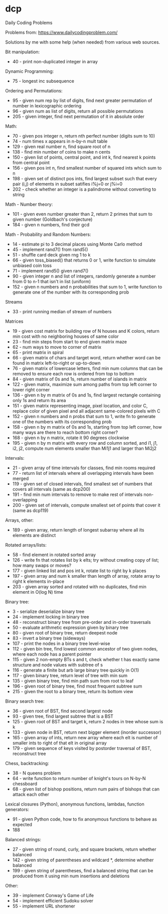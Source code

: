 # dcp
Daily Coding Problems

Problems from:
https://www.dailycodingproblem.com/

Solutions by me with some help (when needed) from various web sources.


Bit manipulation:
- 40 - print non-duplicated integer in array

Dynamic Programming:
- 75 - longest inc subsequence

Ordering and Permutations:
- 95 - given num rep by list of digits, find next greater permutation of number in lexicographic ordering
- 96 - given num as list of digits, return all possible permutations
- 205 - given integer, find next permutation of it in absolute order

Math:
- 70 - given pos integer n, return nth perfect number (digits sum to 10)
- 74 - num times x appears in n-by-n mult table
- 129 - given real number n, find square root of n
- 138 - find min number of coins to make n cents
- 150 - given list of points, central point, and int k, find nearest k points from central point
- 156 - given pos int n, find smallest number of squared ints which sum to n
- 198 - given set of distinct pos ints, find largest subset such that every pair (i,j) of elements in subset satifies i%j=0 or j%i=0
- 202 - check whether an integer is a palindrome without converting to string

Math - Number theory:
- 101 - given even number greater than 2, return 2 primes that sum to given number (Goldbach's conjecture)
- 184 - given n numbers, find their gcd

Math - Probability and Random Numbers:
- 14 - estimate pi to 3 decimal places using Monte Carlo method
- 45 - implement rand7() from rand5()
- 51 - shuffle card deck given rng 1 to k
- 66 - given toss_biased() that returns 0 or 1, write function to simulate unbiased coin toss
- 71 - implement rand5() given rand7()
- 90 - given integer n and list of integers, randomly generate a number from 0 to n-1 that isn't in list (uniform)
- 152 - given n numbers and n probabilities that sum to 1, write function to generate one of the number with its corresponding prob

Streams
- 33 - print running median of stream of numbers

Matrices
- 19 - given cost matrix for building row of N houses and K colors, return min cost with no neighboring houses of same color
- 23 - find min steps from start to end given matrix maze
- 62 - num ways to move to corner of matrix
- 65 - print matrix in spiral
- 66 - given matrix of chars and target word, return whether word can be found in matrix left-to-right or up-to-down
- 76 - given matrix of lowercase letters, find min num columns that can be removed to ensure each row is ordered from top to bottom
- 84 - given matrix of 0s and 1s, return number of islands in matrix
- 122 - given matrix, maximize sum among paths from top left corner to lower right corner
- 136 - given n by m matrix of 0s and 1s, find largest rectangle containing only 1s and return its area
- 151 - given matrix representing image, pixel location, and color C, replace color of given pixel and all adjacent same-colored pixels with C
- 152 - given n numbers and n probs that sum to 1, write fn to generate one of the numbers with its corresponding prob
- 158 - given n by m matrix of 0s and 1s, starting from top left corner, how many ways are there to reach bottom right corner?
- 168 - given n by n matrix, rotate it 90 degrees clockwise
- 195 - given n by m matrix with every row and column sorted, and i1, j1, i2, j2, compute num elements smaller than Mi1j1 and larger than Mi2j2

Intervals:
- 21 - given array of time intervals for classes, find min rooms required
- 77 - return list of intervals where all overlapping intervals have been merged
- 119 - given set of closed intervals, find smallest set of numbers that covers all intervals (same as dcp200)
- 191 - find min num intervals to remove to make rest of intervals non-overlapping
- 200 - given set of intervals, compute smallest set of points that cover it (same as dcp119)

Arrays, other:
- 189 - given array, return length of longest subarray where all its elements are distinct

Rotated arrays/lists:
- 58 - find element in rotated sorted array
- 126 - write fn that rotates list by k elts; try without creating copy of list; how many swaps or moves?
- 177 - given linked list and pos int k, rotate list to right by k places
- 197 - given array and num k smaller than length of array, rotate array to right k elements in-place
- 203 - given array sorted and rotated with no duplicates, find min element in O(log N) time

Binary tree:
- 3 - serialize deserialize binary tree
- 24 - implement locking in binary tree
- 48 - reconstruct binary tree from pre-order and in-order traversals
- 50 - evaluate arithmetic expression given by binary tree
- 80 - given root of binary tree, return deepest node
- 83 - invert a binary tree (sideways)
- 107 - print the nodes in a binary tree level-wise
- 112 - given bin tree, find lowest common ancestor of two given nodes, where each node has a parent pointer
- 115 - given 2 non-empty BTs s and t, check whether t has exactly same structure and node values with subtree of s
- 116 - generate a finite but arb large binary tree quickly in O(1)
- 117 - given binary tree, return level of tree with min sum
- 135 - given binary tree, find min path sum from root to leaf
- 196 - given root of binary tree, find most frequent subtree sum
- 215 - given the root to a binary tree, return its bottom view

Binary search tree:
- 36 - given root of BST, find second largest node
- 93 - given tree, find largest subtree that is a BST
- 125 - given root of BST and target k, return 2 nodes in tree whose sum is k
- 133 - given node in BST, return next bigger element (inorder successor)
- 165 - given array of ints, return new array where each elt is number of smaller ints to right of that elt in original array
- 179 - given sequence of keys visited by postorder traversal of BST, reconstruct tree

Chess, backtracking:
- 38 - N queens problem
- 64 - write function to return number of knight's tours on N-by-N chessboard
- 68 - given list of bishop positions, return num pairs of bishops that can attack each other

Lexical closures (Python), anonymous functions, lambdas, function generators:
- 91 - given Python code, how to fix anonymous functions to behave as expected
- 188

Balanced strings:
- 27 - given string of round, curly, and square brackets, return whether balanced
- 142 - given string of parentheses and wildcard *, determine whether balanced
- 199 - given string of parentheses, find a balanced string that can be produced from it using min num insertions and deletions

Other:
- 39 - implement Conway's Game of Life
- 54 - implement efficient Sudoku solver
- 55 - implement URL shortener

